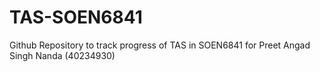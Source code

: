 # TAS-SOEN6841
Github Repository to track progress of TAS in SOEN6841 for Preet Angad Singh Nanda (40234930)
